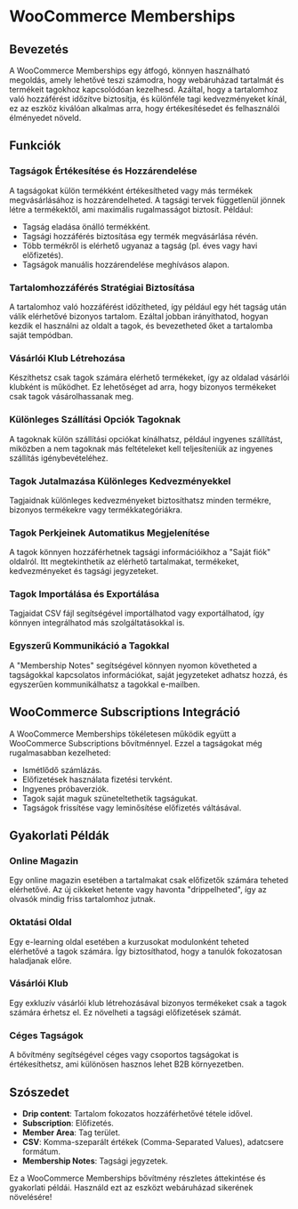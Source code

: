 # WooCommerce Memberships

## Bevezetés

A WooCommerce Memberships egy átfogó, könnyen használható megoldás, amely lehetővé teszi számodra, hogy webáruházad tartalmát és termékeit tagokhoz kapcsolódóan kezelhesd. Azáltal, hogy a tartalomhoz való hozzáférést időzítve biztosítja, és különféle tagi kedvezményeket kínál, ez az eszköz kiválóan alkalmas arra, hogy értékesítésedet és felhasználói élményedet növeld.

## Funkciók

### Tagságok Értékesítése és Hozzárendelése

A tagságokat külön termékként értékesítheted vagy más termékek megvásárlásához is hozzárendelheted. A tagsági tervek függetlenül jönnek létre a termékektől, ami maximális rugalmasságot biztosít. Például:

- Tagság eladása önálló termékként.
- Tagsági hozzáférés biztosítása egy termék megvásárlása révén.
- Több termékről is elérhető ugyanaz a tagság (pl. éves vagy havi előfizetés).
- Tagságok manuális hozzárendelése meghívásos alapon.

### Tartalomhozzáférés Stratégiai Biztosítása

A tartalomhoz való hozzáférést időzítheted, így például egy hét tagság után válik elérhetővé bizonyos tartalom. Ezáltal jobban irányíthatod, hogyan kezdik el használni az oldalt a tagok, és bevezetheted őket a tartalomba saját tempódban.

### Vásárlói Klub Létrehozása

Készíthetsz csak tagok számára elérhető termékeket, így az oldalad vásárlói klubként is működhet. Ez lehetőséget ad arra, hogy bizonyos termékeket csak tagok vásárolhassanak meg.

### Különleges Szállítási Opciók Tagoknak

A tagoknak külön szállítási opciókat kínálhatsz, például ingyenes szállítást, miközben a nem tagoknak más feltételeket kell teljesíteniük az ingyenes szállítás igénybevételéhez.

### Tagok Jutalmazása Különleges Kedvezményekkel

Tagjaidnak különleges kedvezményeket biztosíthatsz minden termékre, bizonyos termékekre vagy termékkategóriákra.

### Tagok Perkjeinek Automatikus Megjelenítése

A tagok könnyen hozzáférhetnek tagsági információikhoz a "Saját fiók" oldalról. Itt megtekinthetik az elérhető tartalmakat, termékeket, kedvezményeket és tagsági jegyzeteket.

### Tagok Importálása és Exportálása

Tagjaidat CSV fájl segítségével importálhatod vagy exportálhatod, így könnyen integrálhatod más szolgáltatásokkal is.

### Egyszerű Kommunikáció a Tagokkal

A "Membership Notes" segítségével könnyen nyomon követheted a tagságokkal kapcsolatos információkat, saját jegyzeteket adhatsz hozzá, és egyszerűen kommunikálhatsz a tagokkal e-mailben.

## WooCommerce Subscriptions Integráció

A WooCommerce Memberships tökéletesen működik együtt a WooCommerce Subscriptions bővítménnyel. Ezzel a tagságokat még rugalmasabban kezelheted:

- Ismétlődő számlázás.
- Előfizetések használata fizetési tervként.
- Ingyenes próbaverziók.
- Tagok saját maguk szüneteltethetik tagságukat.
- Tagságok frissítése vagy leminősítése előfizetés váltásával.

## Gyakorlati Példák

### Online Magazin

Egy online magazin esetében a tartalmakat csak előfizetők számára teheted elérhetővé. Az új cikkeket hetente vagy havonta "drippelheted", így az olvasók mindig friss tartalomhoz jutnak.

### Oktatási Oldal

Egy e-learning oldal esetében a kurzusokat modulonként teheted elérhetővé a tagok számára. Így biztosíthatod, hogy a tanulók fokozatosan haladjanak előre.

### Vásárlói Klub

Egy exkluzív vásárlói klub létrehozásával bizonyos termékeket csak a tagok számára érhetsz el. Ez növelheti a tagsági előfizetések számát.

### Céges Tagságok

A bővítmény segítségével céges vagy csoportos tagságokat is értékesíthetsz, ami különösen hasznos lehet B2B környezetben.

## Szószedet

- **Drip content**: Tartalom fokozatos hozzáférhetővé tétele idővel.
- **Subscription**: Előfizetés.
- **Member Area**: Tag terület.
- **CSV**: Komma-szeparált értékek (Comma-Separated Values), adatcsere formátum.
- **Membership Notes**: Tagsági jegyzetek.
  
Ez a WooCommerce Memberships bővítmény részletes áttekintése és gyakorlati példái. Használd ezt az eszközt webáruházad sikerének növelésére!